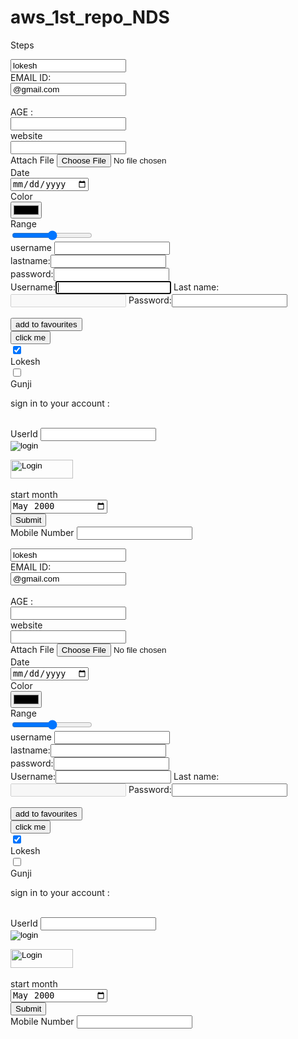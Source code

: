 # aws_1st_repo_NDS
Steps
<!DOCTYPE html>
<html lang="en">
<head>
    <meta charset="UTF-8">
    <meta name="viewport" content="width=device-width, initial-scale=1.0">
    <title>Art</title>
   
   
</head>
<body>
 
 
 <form action="">
<input type="text" value="lokesh"/> <br>
<!-- <input type="input-type" value="element-value"/><br>  -->
<label for="emailid">EMAIL ID:</label>
<br>
<input type="email" name="emailid" id="emailid" value="@gmail.com"> <br> <br>
<label for="age">AGE :</label><br>
<input type="number" name="age" id="age">
<br>
<label for="website">website</label><br>
<input type="url" name="website" id="website"> <br>
<label for="file">Attach File</label>
<input type="file"> <br>
<label for="date">Date</label><br>
<input type="date" name="date" id="date"> <br>
<label for="color">Color</label><br>
<input type="color" name="color" id="color"> <br>
<label for="range">Range</label> <br>
<input type="range" name="range" id="range"><br>
<label for="name">username</label>
<input type="text" id="name"/><br>
lastname:<input type="text"/><br>
password:<input type="password"/><br>
Username:<input type="text" required autofocus/>
Last name: <input type="text" disabled />
Password:<input type="password" required="required" maxlength="12"/><br><br>
<input  type="button" value="add to favourites"/> <br>
<input type="button" value="click me"/><br>
<input type="checkbox" name="lokesh" id="lokesh" checked><br>
<label for="lokesh">Lokesh</label> <br>
<input type="checkbox" name="gunji" id="gunji"><br>
<label for="gunji">Gunji</label><br>
<p>sign in to your account :</p> <br>
<label for="Usder Id">UserId</label>
<input type="text" name="UserId" id="UserId"> <br>
 <input type="image" name="image" id="image" alt="login" src="https://www.firstpost.com/firstcricket/sports-news/world-cup-2023-professor-rohit-sharma-wins-best-fielder-medal-after-india-vs-south-africa-watch-13354142.html"> <br>
 
<input
  id="image"
  type="image"
   width="100"
  height="30"
   alt="Login"
   src="https://raw.githubusercontent.com/mdn/learning-area/master/html/forms/image-type-example/login.png" /> <br>
  <br>
  <label for="start">start month</label><br>
  <input type="month" name="start" id="start" min="1999-05" value="2000-05"><br>
  <input type="submit" name="submit" id="submit"> <br>
  <label for="Mobile Number">Mobile Number</label>
  <input type="text" name="Mobile Number" id="Mobile Number" > <br>
 
 
 
 
</form>
 
 
 
 
 
 
 
 
</body>
</html>



<!DOCTYPE html>
<html lang="en">
<head>
    <meta charset="UTF-8">
    <meta name="viewport" content="width=device-width, initial-scale=1.0">
    <title>Art</title>
   
   
</head>
<body>
 
 
 <form action="">
<input type="text" value="lokesh"/> <br>
<!-- <input type="input-type" value="element-value"/><br>  -->
<label for="emailid">EMAIL ID:</label>
<br>
<input type="email" name="emailid" id="emailid" value="@gmail.com"> <br> <br>
<label for="age">AGE :</label><br>
<input type="number" name="age" id="age">
<br>
<label for="website">website</label><br>
<input type="url" name="website" id="website"> <br>
<label for="file">Attach File</label>
<input type="file"> <br>
<label for="date">Date</label><br>
<input type="date" name="date" id="date"> <br>
<label for="color">Color</label><br>
<input type="color" name="color" id="color"> <br>
<label for="range">Range</label> <br>
<input type="range" name="range" id="range"><br>
<label for="name">username</label>
<input type="text" id="name"/><br>
lastname:<input type="text"/><br>
password:<input type="password"/><br>
Username:<input type="text" required autofocus/>
Last name: <input type="text" disabled />
Password:<input type="password" required="required" maxlength="12"/><br><br>
<input  type="button" value="add to favourites"/> <br>
<input type="button" value="click me"/><br>
<input type="checkbox" name="lokesh" id="lokesh" checked><br>
<label for="lokesh">Lokesh</label> <br>
<input type="checkbox" name="gunji" id="gunji"><br>
<label for="gunji">Gunji</label><br>
<p>sign in to your account :</p> <br>
<label for="Usder Id">UserId</label>
<input type="text" name="UserId" id="UserId"> <br>
 <input type="image" name="image" id="image" alt="login" src="https://www.firstpost.com/firstcricket/sports-news/world-cup-2023-professor-rohit-sharma-wins-best-fielder-medal-after-india-vs-south-africa-watch-13354142.html"> <br>
 
<input
  id="image"
  type="image"
   width="100"
  height="30"
   alt="Login"
   src="https://raw.githubusercontent.com/mdn/learning-area/master/html/forms/image-type-example/login.png" /> <br>
  <br>
  <label for="start">start month</label><br>
  <input type="month" name="start" id="start" min="1999-05" value="2000-05"><br>
  <input type="submit" name="submit" id="submit"> <br>
  <label for="Mobile Number">Mobile Number</label>
  <input type="text" name="Mobile Number" id="Mobile Number" > <br>
 
 
 
 
</form>
 
 
 
 
 
 
 
 
</body>
</html>



